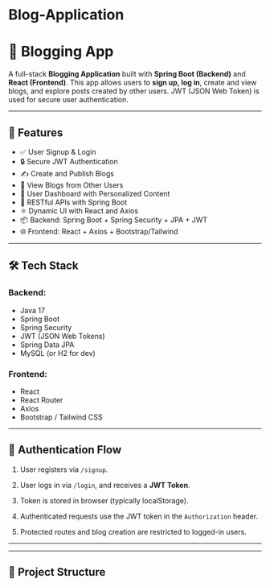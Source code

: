 # Blog-Application
# 📝 Blogging App

A full-stack **Blogging Application** built with **Spring Boot (Backend)** and **React (Frontend)**. This app allows users to **sign up, log in**, create and view blogs, and explore posts created by other users. JWT (JSON Web Token) is used for secure user authentication.

---

## 🚀 Features

- ✅ User Signup & Login
- 🔒 Secure JWT Authentication
- ✍️ Create and Publish Blogs
- 👀 View Blogs from Other Users
- 🧾 User Dashboard with Personalized Content
- 📄 RESTful APIs with Spring Boot
- ⚛️ Dynamic UI with React and Axios
- 📦 Backend: Spring Boot + Spring Security + JPA + JWT
- 🌐 Frontend: React + Axios + Bootstrap/Tailwind

---

## 🛠️ Tech Stack

### Backend:
- Java 17
- Spring Boot
- Spring Security
- JWT (JSON Web Tokens)
- Spring Data JPA
- MySQL (or H2 for dev)

### Frontend:
- React
- React Router
- Axios
- Bootstrap / Tailwind CSS

---

## 🔐 Authentication Flow

1. User registers via `/signup`.
2. User logs in via `/login`, and receives a **JWT Token**.
3. Token is stored in browser (typically localStorage).
4. Authenticated requests use the JWT token in the `Authorization` header.

5. Protected routes and blog creation are restricted to logged-in users.

---




---

## 📁 Project Structure

